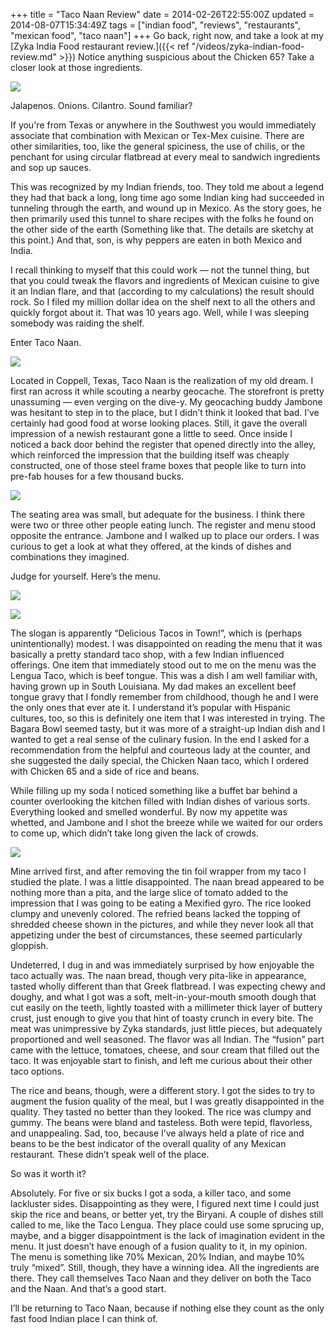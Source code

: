 +++
title = "Taco Naan Review"
date = 2014-02-26T22:55:00Z
updated = 2014-08-07T15:34:49Z
tags = ["indian food", "reviews", "restaurants", "mexican food", "taco naan"]
+++
Go back, right now, and take a look at my [Zyka India Food restaurant review.]({{< ref "/videos/zyka-indian-food-review.md" >}}) Notice anything suspicious about the Chicken 65? Take a closer look at those ingredients.   

![](http://1.bp.blogspot.com/-kOWZdp1hKUM/Uw7fZHHQ_MI/AAAAAAAAASo/PaKzZurs9tA/s1600/Screen+Shot+2014-02-27+at+12.45.36+AM.png)

Jalapenos. Onions. Cilantro. Sound familiar?

If you're from Texas or anywhere in the Southwest you would immediately associate that combination with Mexican or Tex-Mex cuisine. There are other similarities, too, like the general spiciness, the use of chilis, or the penchant for using circular flatbread at every meal to sandwich ingredients and sop up sauces.

This was recognized by my Indian friends, too. They told me about a legend they had that back a long, long time ago some Indian king had succeeded in tunneling through the earth, and wound up in Mexico. As the story goes, he then primarily used this tunnel to share recipes with the folks he found on the other side of the earth (Something like that. The details are sketchy at this point.) And that, son, is why peppers are eaten in both Mexico and India.

I recall thinking to myself that this could work — not the tunnel thing, but that you could tweak the flavors and ingredients of Mexican cuisine to give it an Indian flare, and that (according to my calculations) the result should rock. So I filed my million dollar idea on the shelf next to all the others and quickly forgot about it. That was 10 years ago. Well, while I was sleeping somebody was raiding the shelf.

Enter Taco Naan.  

![](http://2.bp.blogspot.com/-s1FCfqq7-us/Uw7ftS5FUzI/AAAAAAAAASw/6I8C4JytHmY/s1600/images.jpeg)

Located in Coppell, Texas, Taco Naan is the realization of my old dream. I first ran across it while scouting a nearby geocache. The storefront is pretty unassuming — even verging on the dive-y. My geocaching buddy Jambone was hesitant to step in to the place, but I didn’t think it looked that bad. I’ve certainly had good food at worse looking places. Still, it gave the overall impression of a newish restaurant gone a little to seed. Once inside I noticed a back door behind the register that opened directly into the alley, which reinforced the impression that the building itself was cheaply constructed, one of those steel frame boxes that people like to turn into pre-fab houses for a few thousand bucks.

![](http://4.bp.blogspot.com/-ZiGD7cVQXhU/Uw7gLThxA2I/AAAAAAAAAS4/4DwoMN8mQS8/s400/taco-naan-storefront-200x300.jpg)

The seating area was small, but adequate for the business. I think there were two or three other people eating lunch. The register and menu stood opposite the entrance. Jambone and I walked up to place our orders. I was curious to get a look at what they offered, at the kinds of dishes and combinations they imagined.

Judge for yourself. Here’s the menu.  

![](http://4.bp.blogspot.com/-6oqomFPbORk/Uw7gamN8ssI/AAAAAAAAATA/hkNW1bUMqIs/s1600/DSC09308.jpg)

![](http://1.bp.blogspot.com/-3Dhd-o7nYC4/Uw7gcy33DQI/AAAAAAAAATI/jIX_XzsZmlk/s1600/DSC09309.jpg)

The slogan is apparently “Delicious Tacos in Town!”, which is (perhaps unintentionally) modest. I was disappointed on reading the menu that it was basically a pretty standard taco shop, with a few Indian influenced offerings. One item that immediately stood out to me on the menu was the Lengua Taco, which is beef tongue. This was a dish I am well familiar with, having grown up in South Louisiana. My dad makes an excellent beef tongue gravy that I fondly remember from childhood, though he and I were the only ones that ever ate it. I understand it’s popular with Hispanic cultures, too, so this is definitely one item that I was interested in trying. The Bagara Bowl seemed tasty, but it was more of a straight-up Indian dish and I wanted to get a real sense of the culinary fusion. In the end I asked for a recommendation from the helpful and courteous lady at the counter, and she suggested the daily special, the Chicken Naan taco, which I ordered with Chicken 65 and a side of rice and beans.  

While filling up my soda I noticed something like a buffet bar behind a counter overlooking the kitchen filled with Indian dishes of various sorts. Everything looked and smelled wonderful. By now my appetite was whetted, and Jambone and I shot the breeze while we waited for our orders to come up, which didn’t take long given the lack of crowds.   

![](http://3.bp.blogspot.com/-nXqWDUftc-A/Uw7glgN7nAI/AAAAAAAAATQ/2N5eNq_iuH0/s1600/IMG_4500.jpg)

Mine arrived first, and after removing the tin foil wrapper from my taco I studied the plate. I was a little disappointed. The naan bread appeared to be nothing more than a pita, and the large slice of tomato added to the impression that I was going to be eating a Mexified gyro. The rice looked clumpy and unevenly colored. The refried beans lacked the topping of shredded cheese shown in the pictures, and while they never look all that appetizing under the best of circumstances, these seemed particularly gloppish.   

Undeterred, I dug in and was immediately surprised by how enjoyable the taco actually was. The naan bread, though very pita-like in appearance, tasted wholly different than that Greek flatbread. I was expecting chewy and doughy, and what I got was a soft, melt-in-your-mouth smooth dough that cut easily on the teeth, lightly toasted with a millimeter thick layer of buttery crust, just enough to give you that hint of toasty crunch in every bite. The meat was unimpressive by Zyka standards, just little pieces, but adequately proportioned and well seasoned. The flavor was all Indian. The “fusion” part came with the lettuce, tomatoes, cheese, and sour cream that filled out the taco. It was enjoyable start to finish, and left me curious about their other taco options.

The rice and beans, though, were a different story. I got the sides to try to augment the fusion quality of the meal, but I was greatly disappointed in the quality. They tasted no better than they looked. The rice was clumpy and gummy. The beans were bland and tasteless. Both were tepid, flavorless, and unappealing. Sad, too, because I’ve always held a plate of rice and beans to be the best indicator of the overall quality of any Mexican restaurant. These didn’t speak well of the place.  

So was it worth it?

Absolutely. For five or six bucks I got a soda, a killer taco, and some lackluster sides. Disappointing as they were, I figured next time I could just skip the rice and beans, or better yet, try the Biryani. A couple of dishes still called to me, like the Taco Lengua. They place could use some sprucing up, maybe, and a bigger disappointment is the lack of imagination evident in the menu. It just doesn’t have enough of a fusion quality to it, in my opinion. The menu is something like 70% Mexican, 20% Indian, and maybe 10% truly “mixed”. Still, though, they have a winning idea. All the ingredients are there. They call themselves Taco Naan and they deliver on both the Taco and the Naan. And that’s a good start.

I’ll be returning to Taco Naan, because if nothing else they count as the only fast food Indian place I can think of.
